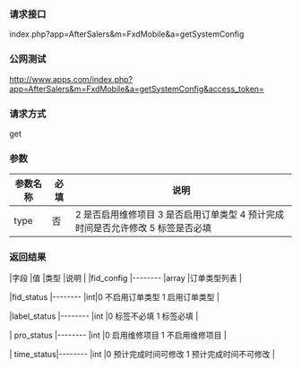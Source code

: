 ### **请求接口**
index.php?app=AfterSalers&m=FxdMobile&a=getSystemConfig



### **公网测试**
http://www.apps.com/index.php?app=AfterSalers&m=FxdMobile&a=getSystemConfig&access_token=

### **请求方式**
get


### **参数**
| 参数名称  |必填|     说明      |
|------|-----|------|
|type|否|2 是否启用维修项目  3 是否启用订单类型  4 预计完成时间是否允许修改 5 标签是否必填|

### **返回结果**
|字段        |值          |类型    |说明        |
|fid_config   |--------    |array |订单类型列表  |

|fid_status  |--------    |int|0 不启用订单类型 1 启用订单类型 |

|label_status  |--------    |int |0 标签不必填 1 标签必填  |

| pro_status  |--------    |int |0 启用维修项目 1 不启用维修项目  |

| time_status|--------    |int |0 预计完成时间可修改 1 预计完成时间不可修改  |